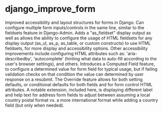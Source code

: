 # django_improve_form
Improved accessibility and layout structures for forms in Django. Can configure multiple form inputs/controls in the same line, similar to the fieldsets feature in Django-Admin. Adds a "as_fieldset" display output as well as allows the ability to configure the usage of HTML fieldsets for any display output (as_ul, as_p, as_table, or custom constructs) to use HTML fieldsets, for more display and accessibility options. Other accessibility improvements include configuring HTML attributes such as: 'aria-describedby', 'autocomplete' (hinting what data to auto-fill according to the user's browser settings), and others. Introduces a Computed Field feature, to configure a determined value for form field for typical usage, but if failing validation checks on that condition the value can determined by user response on a resubmit. The Override feature allows for both setting defaults, or conditional defaults for both fields and for form control HTML attributes. A notable extension, included here, is displaying different label and help text for address form fields to adjust between assuming a local country postal format vs. a more international format while adding a country field (but only when needed).
